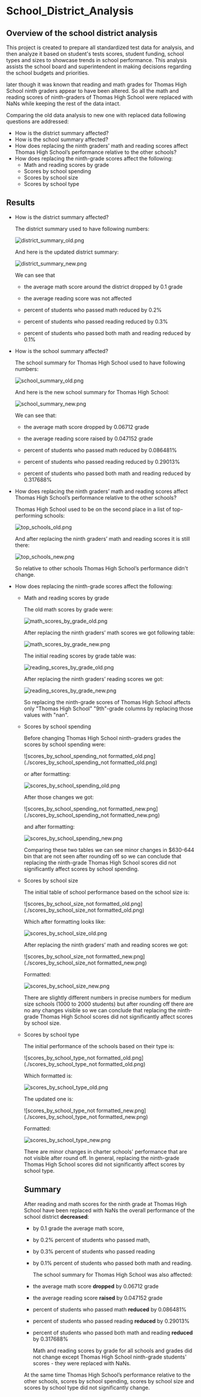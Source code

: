 # School_District_Analysis

## Overview of the school district analysis

This project is created to prepare all standardized test data for analysis, and then analyze  it based on student's tests scores, student funding, school types and sizes to showcase trends in school performance. This analysis assists the school board and superintendent in making decisions regarding the school budgets and priorities.

later though it was known that reading and math grades for Thomas High School ninth graders appear to have been altered. So all the math and reading scores of ninth-graders of Thomas High School were replaced with NaNs while keeping the rest of the data intact.

Comparing the old data analysis to new one with replaced data following questions are addressed:

- How is the district summary affected?
- How is the school summary affected?
- How does replacing the ninth graders’ math and reading scores affect Thomas High School’s performance relative to the other schools?
- How does replacing the ninth-grade scores affect the following:
  - Math and reading scores by grade
  - Scores by school spending
  - Scores by school size
  - Scores by school type



## Results

- How is the district summary affected?

  The district summary used to have following numbers:

  ![district_summary_old.png](./district_summary_old.png)

  And here is the updated district summary:

  ![district_summary_new.png](./district_summary_new.png)

  We can see that 

  - the average math score around the district dropped by 0.1 grade

  - the average reading score was not affected 

  - percent of students who passed math reduced by 0.2%

  - percent of students who passed reading reduced by 0.3%

  - percent of students who passed both math and reading reduced by 0.1%

    

- How is the school summary affected?

  The school summary for Thomas High School used to have following numbers:

  ![school_summary_old.png](./school_summary_old.png)

  And here is the new school summary for Thomas High School:

  ![school_summary_new.png](./school_summary_new.png)

  We can see that:

  - the average math score  dropped by 0.06712 grade

  - the average reading score raised by 0.047152 grade

  - percent of students who passed math reduced by 0.086481%

  - percent of students who passed reading reduced by 0.29013%

  - percent of students who passed both math and reading reduced by 0.317688%

    

- How does replacing the ninth graders’ math and reading scores affect Thomas High School’s performance relative to the other schools?

  Thomas High School used to be on the second place in a list of top-performing schools:

  ![top_schools_old.png](./top_schools_old.png)

  And after replacing the ninth graders’ math and reading scores it is still there:

  ![top_schools_new.png](./top_schools_new.png)

  So relative to other schools Thomas High School’s performance didn't change.

  

- How does replacing the ninth-grade scores affect the following:

  - Math and reading scores by grade

    The old math scores by grade were:

    ![math_scores_by_grade_old.png](./math_scores_by_grade_old.png)

    After replacing the ninth graders’ math scores we got following table:

    ![math_scores_by_grade_new.png](./math_scores_by_grade_new.png)

    The initial reading scores by grade table was:

    ![reading_scores_by_grade_old.png](./reading_scores_by_grade_old.png)

    After replacing the ninth graders’ reading scores we got:

    ![reading_scores_by_grade_new.png](./reading_scores_by_grade_new.png)

    So replacing the ninth-grade scores of Thomas High School affects only "Thomas High School" "9th"-grade columns by replacing those values with "nan".

  - Scores by school spending

    Before changing Thomas High School ninth-graders grades the scores by school spending were:

    ![scores_by_school_spending_not formatted_old.png](./scores_by_school_spending_not formatted_old.png)

    or after formatting:

    ![scores_by_school_spending_old.png](./scores_by_school_spending_old.png)

    After those changes we got:

    ![scores_by_school_spending_not formatted_new.png](./scores_by_school_spending_not formatted_new.png)

    and after formatting:

    ![scores_by_school_spending_new.png](./scores_by_school_spending_new.png)

    Comparing these two tables we can see minor changes in $630-644 bin that are not seen after rounding off so we can conclude that replacing the ninth-grade Thomas High School scores did not significantly affect scores by school spending. 

  - Scores by school size
  
    The initial table of school performance based on the school size is:
  
    ![scores_by_school_size_not formatted_old.png](./scores_by_school_size_not formatted_old.png)
  
    Which after formatting looks like:
  
    ![scores_by_school_size_old.png](./scores_by_school_size_old.png)
  
    After replacing the ninth graders’ math and reading scores we got:
  
    ![scores_by_school_size_not formatted_new.png](./scores_by_school_size_not formatted_new.png)
  
    Formatted:
  
    ![scores_by_school_size_new.png](./scores_by_school_size_new.png)
  
    There are slightly different numbers in precise numbers for medium size schools (1000 to 2000 students) but after rounding off there are no any changes visible so we can conclude that replacing the ninth-grade Thomas High School scores did not significantly affect scores by school size. 
  
  - Scores by school type
  
    The initial performance of the schools based on their type is:
  
    ![scores_by_school_type_not formatted_old.png](./scores_by_school_type_not formatted_old.png)
  
    Which formatted is:
  
    ![scores_by_school_type_old.png](./scores_by_school_type_old.png)
  
    The updated one is:
  
    ![scores_by_school_type_not formatted_new.png](./scores_by_school_type_not formatted_new.png)
  
    Formatted:
  
    ![scores_by_school_type_new.png](./scores_by_school_type_new.png)
  
    There are minor changes in charter schools' performance that are not visible after round off. In general, replacing the ninth-grade Thomas High School scores did not significantly affect scores by school type.
  
    
  
    ## Summary
  
    After reading and math scores for the ninth grade at Thomas High School have been replaced with NaNs the overall performance of the school district **decreased**: 
  
    - by 0.1 grade the average math score, 
  
    - by 0.2% percent of students who passed math, 
  
    - by 0.3% percent of students who passed reading 
  
    - by 0.1% percent of students who passed both math and reading. 
  
      The school summary for Thomas High School was also affected:
  
    - the average math score  **dropped** by 0.06712 grade
  
    - the average reading score **raised** by 0.047152 grade
  
    - percent of students who passed math **reduced** by 0.086481%
  
    - percent of students who passed reading **reduced** by 0.29013%
    
    - percent of students who passed both math and reading **reduced** by 0.317688%
    
      Math and reading scores by grade for all schools and grades did not change except Thomas High School ninth-grade students' scores - they were replaced with NaNs.
    
    At the same time Thomas High School’s performance relative to the other schools, scores by school spending, scores by school size and scores by school type did not significantly change.
    
    

​		




